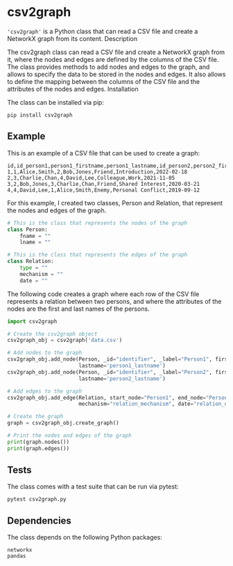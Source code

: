 # csv2graph

`'csv2graph'` is a Python class that can read a CSV file and create a NetworkX graph from its content.
Description

The csv2graph class can read a CSV file and create a NetworkX graph from it, where the nodes and edges are defined by
the columns of the CSV file. The class provides methods to add nodes and edges to the graph, and allows to specify the
data to be stored in the nodes and edges. It also allows to define the mapping between the columns of the CSV file and
the attributes of the nodes and edges.
Installation

The class can be installed via pip:

```commandline
pip install csv2graph
```

## Example

This is an example of a CSV file that can be used to create a graph:

```csv
id,id_person1,person1_firstname,person1_lastname,id_person2,person2_firstname,person2_lastname,relation_type,relation_mechanism,relation_date
1,1,Alice,Smith,2,Bob,Jones,Friend,Introduction,2022-02-18
2,3,Charlie,Chan,4,David,Lee,Colleague,Work,2021-11-05
3,2,Bob,Jones,3,Charlie,Chan,Friend,Shared Interest,2020-03-21
4,4,David,Lee,1,Alice,Smith,Enemy,Personal Conflict,2019-09-12
```

For this example, I created two classes, Person and Relation, that represent the nodes and edges of the graph.

```python
# This is the class that represents the nodes of the graph
class Person:
    fname = ""
    lname = ""

# This is the class that represents the edges of the graph
class Relation:
    type = ""
    mechanism = ""
    date = ""
```

The following code creates a graph where each row of the CSV file represents a relation between two persons, and where
the attributes of the nodes are the first and last names of the persons. 

```python
import csv2graph

# Create the csv2graph object
csv2graph_obj = csv2graph('data.csv')

# Add nodes to the graph
csv2graph_obj.add_node(Person, _id="identifier", _label="Person1", firstname='person1_firstname',
                       lastname='person1_lastname')
csv2graph_obj.add_node(Person, _id="identifier", _label="Person2", firstname='person2_firstname',
                       lastname='person2_lastname')

# Add edges to the graph
csv2graph_obj.add_edge(Relation, start_node="Person1", end_node="Person2", type="relation_type",
                       mechanism="relation_mechanism", date="relation_date")

# Create the graph
graph = csv2graph_obj.create_graph()

# Print the nodes and edges of the graph
print(graph.nodes())
print(graph.edges())
```

## Tests

The class comes with a test suite that can be run via pytest:

```commandline
pytest csv2graph.py
```

## Dependencies

The class depends on the following Python packages:

    networkx
    pandas